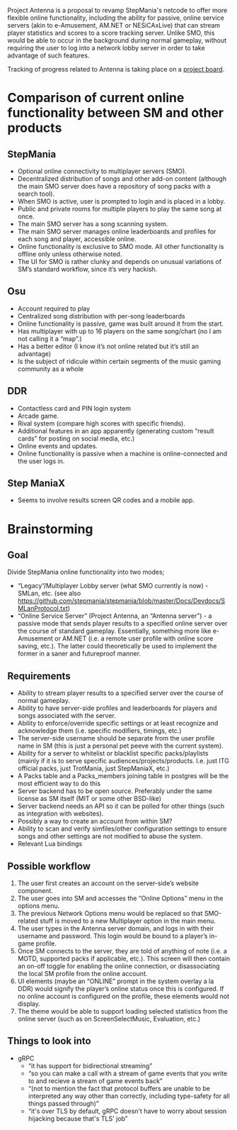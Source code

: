 Project Antenna is a proposal to revamp StepMania's netcode to offer more flexible online functionality, including the ability for passive, online service servers (akin to e-Amusement, AM.NET or NESiCAxLive) that can stream player statistics and scores to a score tracking server. Unlike SMO, this would be able to occur in the background during normal gameplay, without requiring the user to log into a network lobby server in order to take advantage of such features.

Tracking of progress related to Antenna is taking place on a [project board](https://github.com/stepmania/stepmania/projects/1).

# Comparison of current online functionality between SM and other products

## StepMania
 * Optional online connectivity to multiplayer servers (SMO).
 * Decentralized distribution of songs and other add-on content (although the main SMO server does have a repository of song packs with a search tool).
 * When SMO is active, user is prompted to login and is placed in a lobby.
 * Public and private rooms for multiple players to play the same song at once.
 * The main SMO server has a song scanning system.
 * The main SMO server manages online leaderboards and profiles for each song and player, accessible online.
 * Online functionality is exclusive to SMO mode. All other functionality is offline only unless otherwise noted.
 * The UI for SMO is rather clunky and depends on unusual variations of SM’s standard workflow, since it’s very hackish.

## Osu
 * Account required to play
 * Centralized song distribution with per-song leaderboards
 * Online functionality is passive, game was built around it from the start.
 * Has multiplayer with up to 16 players on the same song/chart (no I am not calling it a “map”.)
 * Has a better editor (I know it’s not online related but it’s still an advantage)
 * Is the subject of ridicule within certain segments of the music gaming community as a whole

## DDR 
 * Contactless card and PIN login system
 * Arcade game.
 * Rival system (compare high scores with specific friends).
 * Additional features in an app apparently (generating custom “result cards” for posting on social media, etc.)
 * Online events and updates.
 * Online functionality is passive when a machine is online-connected and the user logs in.

## Step ManiaX
 * Seems to involve results screen QR codes and a mobile app.

# Brainstorming
## Goal
Divide StepMania online functionality into two modes;
 * “Legacy”/Multiplayer Lobby server (what SMO currently is now) - SMLan, etc. (see also https://github.com/stepmania/stepmania/blob/master/Docs/Devdocs/SMLanProtocol.txt)
 * “Online Service Server” (Project Antenna, an “Antenna server”) - a passive mode that sends player results to a specified online server over the course of standard gameplay. Essentially, something more like e-Amusement or AM.NET (i.e. a remote user profile with online score saving, etc.). The latter could theoretically be used to implement the former in a saner and futureproof manner.

## Requirements
 * Ability to stream player results to a specified server over the course of normal gameplay.
 * Ability to have server-side profiles and leaderboards for players and songs associated with the server.
 * Ability to enforce/override specific settings or at least recognize and acknowledge them (i.e. specific modifiers, timings, etc.)
 * The server-side username should be separate from the user profile name in SM (this is just a personal pet peeve with the current system).
 * Ability for a server to whitelist or blacklist specific packs/playlists (mainly if it is to serve specific audiences/projects/products. I.e. just ITG official packs, just TrotMania, just StepManiaX, etc.)
 * A Packs table and a Packs_members joining table in postgres will be the most efficient way to do this
 * Server backend has to be open source. Preferably under the same license as SM itself (MIT or some other BSD-like)
 * Server backend needs an API so it can be polled for other things (such as integration with websites).
 * Possibly a way to create an account from within SM?
 * Ability to scan and verify simfiles/other configuration settings to ensure songs and other settings are not modified to abuse the system.
 * Relevant Lua bindings

## Possible workflow
1. The user first creates an account on the server-side’s website component.
2. The user goes into SM and accesses the “Online Options” menu in the options menu.
3. The previous Network Options menu would be replaced so that SMO-related stuff is moved to a new Multiplayer option in the main menu.
4. The user types in the Antenna server domain, and logs in with their username and password. This login would be bound to a player’s in-game profile.
5. Once SM connects to the server, they are told of anything of note (i.e. a MOTD, supported packs if applicable, etc.). This screen will then contain an on-off toggle for enabling the online connection, or disassociating the local SM profile from the online account.
6. UI elements (maybe an “ONLINE” prompt in the system overlay a la DDR) would signify the player’s online status once this is configured. If no online account is configured on the profile, these elements would not display.
7. The theme would be able to support loading selected statistics from the online server (such as on ScreenSelectMusic, Evaluation, etc.)

## Things to look into
* gRPC
   * “it has support for bidirectional streaming”
   * “so you can make a call with a stream of game events that you write to and recieve a stream of game events back”
   * “(not to mention the fact that protocol buffers are unable to be interpreted any way other than correctly, including type-safety for all things passed through)”
   * “it's over TLS by default, gRPC doesn't have to worry about session hijacking because that's TLS' job”